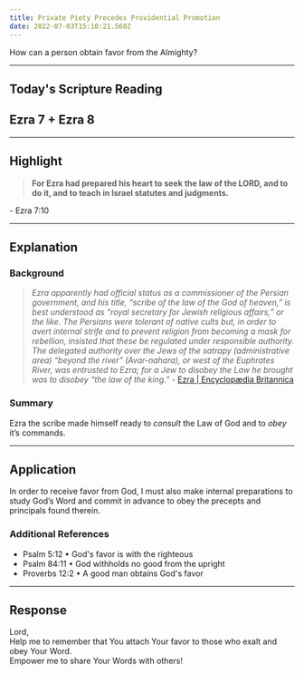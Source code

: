 ```yaml
---
title: Private Piety Precedes Providential Promotion
date: 2022-07-03T15:10:21.560Z
---
```


<script>
	import Gradient from '../src/lib/components/Gradient.svelte';
    import Reference from '../src/lib/components/Reference.svelte';
</script>

<p>How can a person obtain favor from the Almighty?</p>

---

<h2><strong>Today's Scripture Reading</strong></h2>

<h2><Gradient>Ezra 7 + Ezra 8</Gradient></h2>

---

## **Highlight**

<blockquote style="font-weight: bold !important"> 
<Gradient>For Ezra had prepared his heart to seek the law of the LORD, and to do it, and to teach in Israel statutes and judgments.</Gradient>
</blockquote> - Ezra 7:10

---

## **Explanation**

### **Background**

> _Ezra apparently had official status as a commissioner of the Persian government, and his title, “scribe of the law of the God of heaven,” is best understood as “royal secretary for Jewish religious affairs,” or the like. The Persians were tolerant of native cults but, in order to avert internal strife and to prevent religion from becoming a mask for rebellion, insisted that these be regulated under responsible authority. The delegated authority over the Jews of the satrapy (administrative area) “beyond the river” (Avar-nahara), or west of the Euphrates River, was entrusted to Ezra; for a Jew to disobey the Law he brought was to disobey “the law of the king.”_ - <a href="https://www.britannica.com/biography/Ezra-Hebrew-religious-leader">Ezra | Encyclopædia Britannica<a>

### **Summary**

Ezra the scribe made himself ready to _consult_ the Law of God and to _obey_ it’s commands.

---

## **Application**

In order to receive favor from God, I must also make internal preparations to study God’s Word and commit in advance to obey the precepts and principals found therein. <br/>

### Additional References

- <Reference>Psalm 5:12</Reference> • God's favor is with the righteous<br/>
- <Reference>Psalm 84:11</Reference> • God withholds no good from the upright <br/>
- <Reference>Proverbs 12:2</Reference> • A good man obtains God's favor<br/>

---

## **Response**

Lord, <br/>
Help me to remember that You attach Your favor to those who exalt and obey Your Word. <br/> Empower me to share Your Words with others!
